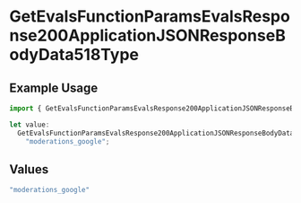 # GetEvalsFunctionParamsEvalsResponse200ApplicationJSONResponseBodyData518Type

## Example Usage

```typescript
import { GetEvalsFunctionParamsEvalsResponse200ApplicationJSONResponseBodyData518Type } from "@orq-ai/node/models/operations";

let value:
  GetEvalsFunctionParamsEvalsResponse200ApplicationJSONResponseBodyData518Type =
    "moderations_google";
```

## Values

```typescript
"moderations_google"
```